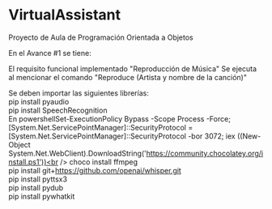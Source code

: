 # VirtualAssistant
Proyecto de Aula de Programación Orientada a Objetos

En el Avance #1 se tiene:

El requisito funcional implementado "Reproducción de Música"
Se ejecuta al mencionar el comando "Reproduce (Artista y nombre de la canción)"

Se deben importar las siguientes librerías:<br />
pip install pyaudio<br />
pip install SpeechRecognition<br />
En powershellSet-ExecutionPolicy Bypass -Scope Process -Force; [System.Net.ServicePointManager]::SecurityProtocol = [System.Net.ServicePointManager]::SecurityProtocol -bor 3072; iex ((New-Object System.Net.WebClient).DownloadString('https://community.chocolatey.org/install.ps1'))<br />
choco install ffmpeg<br />
pip install git+https://github.com/openai/whisper.git <br />
pip install pyttsx3<br />
pip install pydub<br />
pip install pywhatkit
